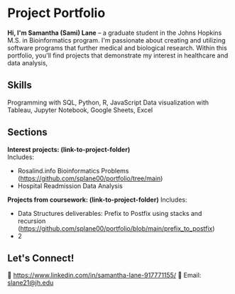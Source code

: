 # Project Portfolio  
**Hi, I'm Samantha (Sami) Lane** – a graduate student in the Johns Hopkins M.S. in Bioinformatics program. I'm passionate about creating and utilizing software programs that further medical and biological research. Within this portfolio, you'll find projects that demonstrate my interest in healthcare and data analysis, 

## Skills
Programming with SQL, Python, R, JavaScript
Data visualization with Tableau, Jupyter Notebook, Google Sheets, Excel

## Sections  
**Interest projects: (link-to-project-folder)**  
Includes:
  - Rosalind.info Bioinformatics Problems (https://github.com/splane00/portfolio/tree/main)
  - Hospital Readmission Data Analysis
    
**Projects from coursework: (link-to-project-folder)**
Includes:
  - Data Structures deliverables: Prefix to Postfix using stacks and recursion (https://github.com/splane00/portfolio/blob/main/prefix_to_postfix)
  - 2
    
## Let's Connect!  
🔗 https://www.linkedin.com/in/samantha-lane-917771155/ 
📧 Email: slane21@jh.edu
